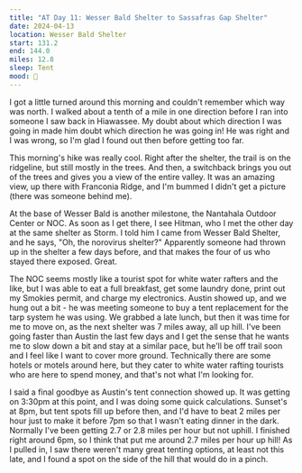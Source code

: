 ```yaml
---
title: "AT Day 11: Wesser Bald Shelter to Sassafras Gap Shelter"
date: 2024-04-13
location: Wesser Bald Shelter
start: 131.2
end: 144.0
miles: 12.8
sleep: Tent
mood: 🙂
---
```

I got a little turned around this morning and couldn't remember which way was north. I walked about a tenth of a mile in one direction before I ran into someone I saw back in Hiawassee. My doubt about which direction I was going in made him doubt which direction he was going in! He was right and I was wrong, so I'm glad I found out then before getting too far.

This morning's hike was really cool. Right after the shelter, the trail is on the ridgeline, but still mostly in the trees. And then, a switchback brings you out of the trees and gives you a view of the entire valley. It was an amazing view, up there with Franconia Ridge, and I'm bummed I didn't get a picture (there was someone behind me).

At the base of Wesser Bald is another milestone, the Nantahala Outdoor Center or NOC. As soon as I get there, I see Hitman, who I met the other day at the same shelter as Storm. I told him I came from Wesser Bald Shelter, and he says, "Oh, the norovirus shelter?" Apparently someone had thrown up in the shelter a few days before, and that makes the four of us who stayed there exposed. Great.

The NOC seems mostly like a tourist spot for white water rafters and the like, but I was able to eat a full breakfast, get some laundry done, print out my Smokies permit, and charge my electronics. Austin showed up, and we hung out a bit - he was meeting someone to buy a tent replacement for the tarp system he was using. We grabbed a late lunch, but then it was time for me to move on, as the next shelter was 7 miles away, all up hill. I've been going faster than Austin the last few days and I get the sense that he wants me to slow down a bit and stay at a similar pace, but he'll be off trail soon and I feel like I want to cover more ground. Technically there are some hotels or motels around here, but they cater to white water rafting tourists who are here to spend money, and that's not what I'm looking for.

I said a final goodbye as Austin's tent connection showed up. It was getting on 3:30pm at this point, and I was doing some quick calculations. Sunset's at 8pm, but tent spots fill up before then, and I'd have to beat 2 miles per hour just to make it before 7pm so that I wasn't eating dinner in the dark. Normally I've been getting 2.7 or 2.8 miles per hour but not uphill. I finished right around 6pm, so I think that put me around 2.7 miles per hour up hill! As I pulled in, I saw there weren't many great tenting options, at least not this late, and I found a spot on the side of the hill that would do in a pinch.

